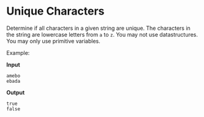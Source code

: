 # Unique Characters

Determine if all characters in a given string are unique.
The characters in the string are lowercase letters from `a` to `z`.
You may not use datastructures.
You may only use primitive variables.

Example:

**Input**
```
amebo
ebada
```

**Output**
```
true
false
```
